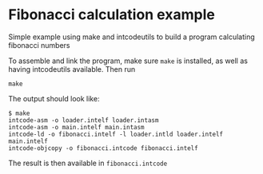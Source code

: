 # Fibonacci calculation example

Simple example using make and intcodeutils to build a program calculating fibonacci numbers

To assemble and link the program, make sure `make` is installed, as well as having intcodeutils available. Then run

```
make
```

The output should look like:
```
$ make
intcode-asm -o loader.intelf loader.intasm
intcode-asm -o main.intelf main.intasm
intcode-ld -o fibonacci.intelf -l loader.intld loader.intelf main.intelf
intcode-objcopy -o fibonacci.intcode fibonacci.intelf
```

The result is then available in `fibonacci.intcode`
